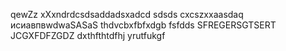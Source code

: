 qewZz
xXxndrdcsdsaddadsxadcd
sdsds
cxcszxxaasdaq
исиавпвwdwaSASaS
thdvcbxfbfxdgb
fsfdds
SFREGERSGTSERT
JCGXFDFZGDZ
dxthfthtdfhj
yrutfukgf
